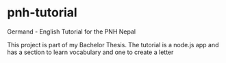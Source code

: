 pnh-tutorial
============

Germand - English Tutorial for the PNH Nepal

This project is part of my Bachelor Thesis.
The tutorial is a node.js app and has a section to learn vocabulary and one to create a letter
